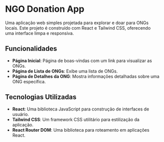 # NGO Donation App

Uma aplicação web simples projetada para explorar e doar para ONGs locais. Este projeto é construído com React e Tailwind CSS, oferecendo uma interface limpa e responsiva.

## Funcionalidades

- **Página Inicial**: Página de boas-vindas com um link para visualizar as ONGs.
- **Página de Lista de ONGs**: Exibe uma lista de ONGs.
- **Página de Detalhes da ONG**: Mostra informações detalhadas sobre uma ONG específica.

## Tecnologias Utilizadas

- **React**: Uma biblioteca JavaScript para construção de interfaces de usuário.
- **Tailwind CSS**: Um framework CSS utilitário para estilização da aplicação.
- **React Router DOM**: Uma biblioteca para roteamento em aplicações React.


